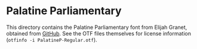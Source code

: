 # Palatine Parliamentary

This directory contains the Palatine Parliamentary font from Elijah Granet, obtained from [GitHub](https://github.com/ezgranet/palatine-parliamentary).
See the OTF files themselves for license information (`otfinfo -i PalatineP-Regular.otf`).
